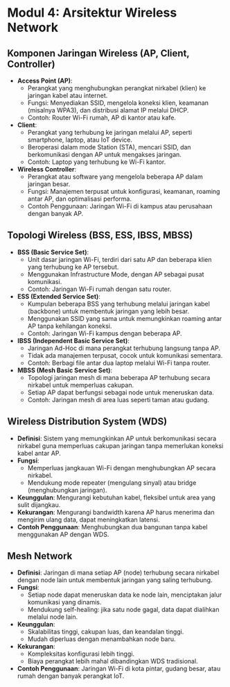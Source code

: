# Modul 4: Arsitektur Wireless Network

## Komponen Jaringan Wireless (AP, Client, Controller)

- **Access Point (AP)**:
  - Perangkat yang menghubungkan perangkat nirkabel (klien) ke jaringan kabel atau internet.
  - Fungsi: Menyediakan SSID, mengelola koneksi klien, keamanan (misalnya WPA3), dan distribusi alamat IP melalui DHCP.
  - Contoh: Router Wi-Fi rumah, AP di kantor atau kafe.
- **Client**:
  - Perangkat yang terhubung ke jaringan melalui AP, seperti smartphone, laptop, atau IoT device.
  - Beroperasi dalam mode Station (STA), mencari SSID, dan berkomunikasi dengan AP untuk mengakses jaringan.
  - Contoh: Laptop yang terhubung ke Wi-Fi kantor.
- **Wireless Controller**:
  - Perangkat atau software yang mengelola beberapa AP dalam jaringan besar.
  - Fungsi: Manajemen terpusat untuk konfigurasi, keamanan, roaming antar AP, dan optimalisasi performa.
  - Contoh Penggunaan: Jaringan Wi-Fi di kampus atau perusahaan dengan banyak AP.

## Topologi Wireless (BSS, ESS, IBSS, MBSS)

- **BSS (Basic Service Set)**:
  - Unit dasar jaringan Wi-Fi, terdiri dari satu AP dan beberapa klien yang terhubung ke AP tersebut.
  - Menggunakan Infrastructure Mode, dengan AP sebagai pusat komunikasi.
  - Contoh: Jaringan Wi-Fi rumah dengan satu router.
- **ESS (Extended Service Set)**:
  - Kumpulan beberapa BSS yang terhubung melalui jaringan kabel (backbone) untuk membentuk jaringan yang lebih besar.
  - Menggunakan SSID yang sama untuk memungkinkan roaming antar AP tanpa kehilangan koneksi.
  - Contoh: Jaringan Wi-Fi kampus dengan beberapa AP.
- **IBSS (Independent Basic Service Set)**:
  - Jaringan Ad-Hoc di mana perangkat terhubung langsung tanpa AP.
  - Tidak ada manajemen terpusat, cocok untuk komunikasi sementara.
  - Contoh: Berbagi file antar dua laptop melalui Wi-Fi tanpa router.
- **MBSS (Mesh Basic Service Set)**:
  - Topologi jaringan mesh di mana beberapa AP terhubung secara nirkabel untuk memperluas cakupan.
  - Setiap AP dapat berfungsi sebagai node untuk meneruskan data.
  - Contoh: Jaringan mesh di area luas seperti taman atau gudang.

## Wireless Distribution System (WDS)

- **Definisi**: Sistem yang memungkinkan AP untuk berkomunikasi secara nirkabel guna memperluas cakupan jaringan tanpa memerlukan koneksi kabel antar AP.
- **Fungsi**:
  - Memperluas jangkauan Wi-Fi dengan menghubungkan AP secara nirkabel.
  - Mendukung mode repeater (mengulang sinyal) atau bridge (menghubungkan jaringan).
- **Keunggulan**: Mengurangi kebutuhan kabel, fleksibel untuk area yang sulit dijangkau.
- **Kekurangan**: Mengurangi bandwidth karena AP harus menerima dan mengirim ulang data, dapat meningkatkan latensi.
- **Contoh Penggunaan**: Menghubungkan dua bangunan tanpa kabel menggunakan AP dengan WDS.

## Mesh Network

- **Definisi**: Jaringan di mana setiap AP (node) terhubung secara nirkabel dengan node lain untuk membentuk jaringan yang saling terhubung.
- **Fungsi**:
  - Setiap node dapat meneruskan data ke node lain, menciptakan jalur komunikasi yang dinamis.
  - Mendukung self-healing: jika satu node gagal, data dapat dialihkan melalui node lain.
- **Keunggulan**:
  - Skalabilitas tinggi, cakupan luas, dan keandalan tinggi.
  - Mudah diperluas dengan menambahkan node baru.
- **Kekurangan**:
  - Kompleksitas konfigurasi lebih tinggi.
  - Biaya perangkat lebih mahal dibandingkan WDS tradisional.
- **Contoh Penggunaan**: Jaringan Wi-Fi di kota pintar, gudang besar, atau rumah dengan banyak perangkat IoT.
